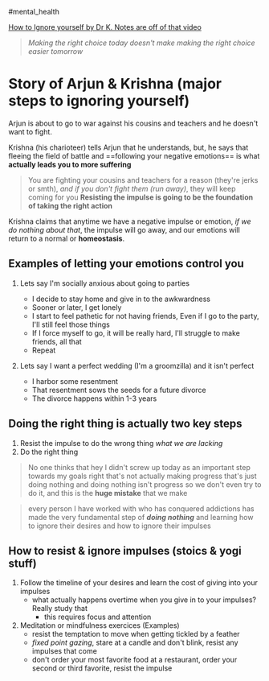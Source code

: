 #mental_health

[How to Ignore yourself by Dr K. Notes are off of that video](https://www.youtube.com/watch?v=rGUsOt5K_uk&t)

> *Making the right choice today doesn't make making the right choice easier tomorrow*

# Story of Arjun & Krishna (major steps to ignoring yourself)

Arjun is about to go to war against his cousins and teachers and he doesn't want to fight.

Krishna (his charioteer) tells Arjun that he understands, but, he says that fleeing the field of battle and ==following your negative emotions== is what **actually leads you to more suffering**

> You are fighting your cousins and teachers for a reason (they're jerks or smth), *and if you don't fight them (run away)*, they will keep coming for you
> **Resisting the impulse is going to be the foundation of taking the right action**

Krishna claims that anytime we have a negative impulse or emotion, *if we do nothing about that*, the impulse will go away, and our emotions will return to a normal or **homeostasis**.

## Examples of letting your emotions control you

1. Lets say I'm socially anxious about going to parties
    * I decide to stay home and give in to the awkwardness
    * Sooner or later, I get lonely
    * I start to feel pathetic for not having friends, Even if I go to the party, I'll still feel those things
    * If I force myself to go, it will be really hard, I'll struggle to make friends, all that
    * Repeat

2. Lets say I want a perfect wedding (I'm a groomzilla) and it isn't perfect
    * I harbor some resentment
    * That resentment sows the seeds for a future divorce
    * The divorce happens within 1-3 years

## Doing the right thing is actually two key steps

1. Resist the impulse to do the wrong thing *what we are lacking*
2. Do the right thing

> No one thinks that hey I didn't screw up today as an important step towards my goals right 
> that's not actually making progress that's just doing nothing and doing nothing isn't progress
> so we don't even try to do it, and this is the **huge mistake** that we make

> every person I have worked with who has conquered addictions 
> has made the very fundamental step of ***doing nothing*** and learning
> how to ignore their desires and how to ignore their impulses

## How to resist & ignore impulses (stoics & yogi stuff)

1. Follow the timeline of your desires and learn the cost of giving into your impulses
    * what actually happens overtime when you give in to your impulses? Really study that
        * this requires focus and attention
2. Meditation or mindfulness exercices (Examples)
    * resist the temptation to move when getting tickled by a feather
    * *fixed point gazing*, stare at a candle and don't blink, resist any impulses that come
    * don't order your most favorite food at a restaurant, order your second or third favorite, resist the impulse
